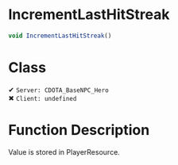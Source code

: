 # IncrementLastHitStreak
```js
void IncrementLastHitStreak()
```
# Class
✔ `Server: CDOTA_BaseNPC_Hero`  
✖ `Client: undefined`  

# Function Description
Value is stored in PlayerResource.
